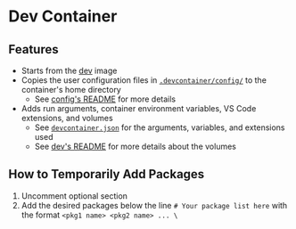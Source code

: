 # Dev Container

## Features

- Starts from the [dev](./dev/README.md) image
- Copies the user configuration files in [`.devcontainer/config/`](./config/) to the container's home directory
    - See [config's README](./config/README.md) for more details
- Adds run arguments, container environment variables, VS Code extensions, and volumes
    - See [`devcontainer.json`](./devcontainer.json) for the arguments, variables, and extensions used
    - See [dev's README](./dev/README.md) for more details about the volumes

## How to Temporarily Add Packages

1. Uncomment optional section
2. Add the desired packages below the line `# Your package list here` with the format `<pkg1 name> <pkg2 name> ... \`
